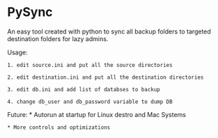 # PySync

An easy tool created with python to sync all backup folders to targeted destination folders for lazy admins.

Usage:
	
	1. edit source.ini and put all the source directories
	
	2. edit destination.ini and put all the destination directories
	
	3. edit db.ini and add list of databses to backup
	
	4. change db_user and db_password variable to dump DB
	

Future:
	* Autorun at startup for Linux destro and Mac Systems
	
	* More controls and optimizations
	
